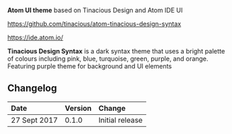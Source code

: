 **Atom UI theme** based on Tinacious Design and Atom IDE UI

https://github.com/tinacious/atom-tinacious-design-syntax

https://ide.atom.io/

**Tinacious Design Syntax** is a dark syntax theme that uses a bright palette of colours including pink, blue, turquoise, green, purple, and orange. Featuring purple theme for background and UI elements


## Changelog

| Date         | Version | Change          |
|:-------------|:--------|:----------------|
| 27 Sept 2017 | 0.1.0   | Initial release |
